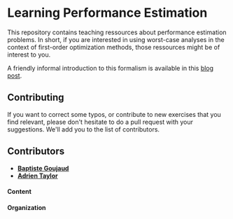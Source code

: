 # Learning Performance Estimation

This repository contains teaching ressources about performance estimation problems. In short, if you are interested in using worst-case analyses in the context of first-order optimization methods, those ressources might be of interest to you.

A friendly informal introduction to this formalism is available in this [blog post](https://francisbach.com/computer-aided-analyses/).

## Contributing
If you want to correct some typos, or contribute to new exercises that you find relevant, please don't hesitate to do a pull request with your suggestions. We'll add you to the list of contributors.

## Contributors
- [**Baptiste Goujaud**](https://scholar.google.com/citations?user=93PAG2AAAAAJ&hl=en)
- [**Adrien Taylor**](https://adrientaylor.github.io/)

#### Content


#### Organization
